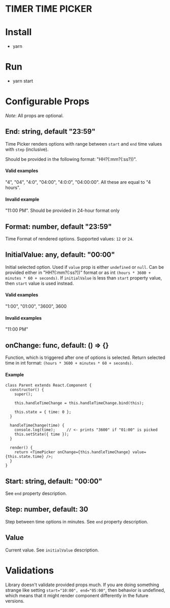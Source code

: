 # TIMER TIME PICKER

# Install

- yarn

# Run

- yarn start

# Configurable Props

_Note_: All props are optional.

## End: string, default "23:59"

Time Picker renders options with range between `start` and `end` time values with `step` (inclusive).

Should be provided in the following format: "HH?(:mm?(:ss?))".

#### Valid examples

"4", "04", "4:0", "04:00", "4:0:0", "04:00:00". All these are equal to "4 hours".

#### Invalid example

"11:00 PM". Should be provided in 24-hour format only

## Format: number, default "23:59"

Time Format of rendered options. Supported values: `12` or `24`.

## InitialValue: any, default: "00:00"

Initial selected option. Used if `value` prop is either `undefined` or `null`. Can be provided either in "HH?(:mm?(:ss?))" format or as int `(hours * 3600 + minutes * 60 + seconds)`. If `initialValue` is less than `start` property value, then `start` value is used instead.

#### Valid examples

"1:00", "01:00", "3600", 3600

#### Invalid examples

"11:00 PM"

## onChange: func, default: () => {}

Function, which is triggered after one of options is selected. Return selected time in int format: `(hours * 3600 + minutes * 60 + seconds)`.

#### Example

```
class Parent extends React.Component {
  constructor() {
    super();

    this.handleTimeChange = this.handleTimeChange.bind(this);

    this.state = { time: 0 };
  }

  handleTimeChange(time) {
    console.log(time);     // <- prints "3600" if "01:00" is picked
    this.setState({ time });
  }

  render() {
    return <TimePicker onChange={this.handleTimeChange} value={this.state.time} />;
  }
}
```

## Start: string, default: "00:00"

See `end` property description.

## Step: number, default: 30

Step between time options in minutes. See `end` property description.

## Value

Current value. See `initialValue` description.

# Validations

Library doesn't validate provided props much. If you are doing something strange like setting `start="10:00", end="05:00"`, then behavior is undefined, which means that it might render component differently in the future versions.
